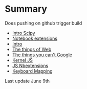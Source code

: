 # Summary

Does pushing on github trigger build

* [Intro Scipy](tutorial-intro.md)
* [Notebook extensions](notebook-extensions.md)
* [Intro](newfile.md)
* [The things of Web](introtojs.md)
* [The things you can't Google](thethingsyoucantgoogle.md)
* [Kernel JS](kerneljs.md)
* [JS Nbextensions](Jsextensions.md)
* [Keyboard Mapping](keyboardshortcut.md)

Last update June 9th
